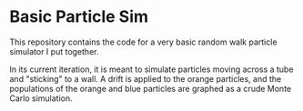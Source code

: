 # Basic Particle Sim

This repository contains the code for a very basic random walk particle simulator I put together.

In its current iteration, it is meant to simulate particles moving across a tube and "sticking" to a wall. A drift is applied to the orange particles, and the populations of the orange and blue particles are graphed as a crude Monte Carlo simulation.
